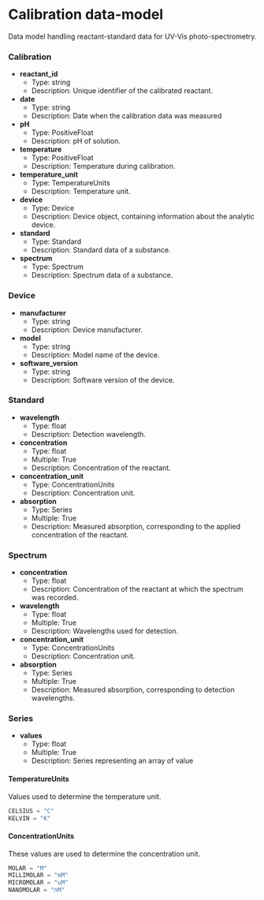 # Calibration data-model

Data model handling reactant-standard data for UV-Vis photo-spectrometry.

### Calibration

- __reactant_id__
  - Type: string
  - Description: Unique identifier of the calibrated reactant.
- __date__
  - Type: string
  - Description: Date when the calibration data was measured
- __pH__
  - Type: PositiveFloat
  - Description: pH of solution.
- __temperature__
  - Type: PositiveFloat
  - Description: Temperature during calibration.
- __temperature_unit__
  - Type: TemperatureUnits
  - Description: Temperature unit.
- __device__
  - Type: Device
  - Description: Device object, containing information about the analytic device.
- __standard__
  - Type: Standard
  - Description: Standard data of a substance.
- __spectrum__
  - Type: Spectrum
  - Description: Spectrum data of a substance.

### Device

- __manufacturer__
  - Type: string
  - Description: Device manufacturer.
- __model__
  - Type: string
  - Description: Model name of the device.
- __software_version__
  - Type: string
  - Description: Software version of the device.

### Standard

- __wavelength__
  - Type: float
  - Description: Detection wavelength.
- __concentration__
  - Type: float
  - Multiple: True
  - Description: Concentration of the reactant.
- __concentration_unit__
  - Type: ConcentrationUnits
  - Description: Concentration unit.
- __absorption__
  - Type: Series
  - Multiple: True
  - Description: Measured absorption, corresponding to the applied concentration of the reactant.

### Spectrum

- __concentration__
  - Type: float
  - Description: Concentration of the reactant at which the spectrum was recorded.
- __wavelength__
  - Type: float
  - Multiple: True
  - Description: Wavelengths used for detection.
- __concentration_unit__
  - Type: ConcentrationUnits
  - Description: Concentration unit.
- __absorption__
  - Type: Series
  - Multiple: True
  - Description: Measured absorption, corresponding to detection wavelengths.

### Series

- __values__
  - Type: float
  - Multiple: True
  - Description: Series representing an array of value

#### TemperatureUnits

Values used to determine the temperature unit.

```python
CELSIUS = "C"
KELVIN = "K"
```

#### ConcentrationUnits

These values are used to determine the concentration unit.

```python
MOLAR = "M"
MILLIMOLAR = "mM"
MICROMOLAR = "uM"
NANOMOLAR = "nM"
```
